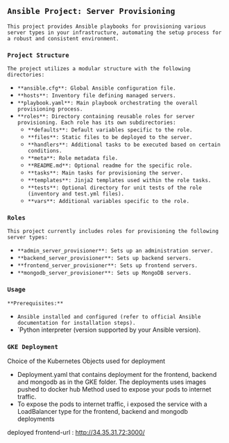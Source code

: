 ## `Ansible Project: Server Provisioning`

`This project provides Ansible playbooks for provisioning various server types in your infrastructure, automating the setup process for a robust and consistent environment.`

### `Project Structure`

`The project utilizes a modular structure with the following directories:`

- `**ansible.cfg**: Global Ansible configuration file.`
- `**hosts**: Inventory file defining managed servers.`
- `**playbook.yaml**: Main playbook orchestrating the overall provisioning process.`
- `**roles**: Directory containing reusable roles for server provisioning. Each role has its own subdirectories:`
    - `**defaults**: Default variables specific to the role.`
    - `**files**: Static files to be deployed to the server.`
    - `**handlers**: Additional tasks to be executed based on certain conditions.`
    - `**meta**: Role metadata file.`
    - `**README.md**: Optional readme for the specific role.`
    - `**tasks**: Main tasks for provisioning the server.`
    - `**templates**: Jinja2 templates used within the role tasks.`
    - `**tests**: Optional directory for unit tests of the role (inventory and test.yml files).`
    - `**vars**: Additional variables specific to the role.`

### `Roles`

`This project currently includes roles for provisioning the following server types:`

- `**admin_server_provisioner**: Sets up an administration server.`
- `**backend_server_provisioner**: Sets up backend servers.`
- `**frontend_server_provisioner**: Sets up frontend servers.`
- `**mongodb_server_provisioner**: Sets up MongoDB servers.`

### `Usage`

`**Prerequisites:**`

- `Ansible installed and configured (refer to official Ansible documentation for installation steps).`
- `Python interpreter (version supported by your Ansible version).


### `GKE Deployment`
Choice of the Kubernetes Objects used for deployment 
- Deployment.yaml that contains deployment for the frontend, backend and mongodb as in the GKE folder. The deployments uses images pushed to docker hub
Method used to expose your pods to internet traffic.
- To expose the pods to internet traffic, i exposed the service with a LoadBalancer type for the frontend, backend and mongodb deployments

deployed frontend-url : http://34.35.31.72:3000/